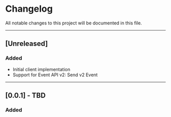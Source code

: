 # Changelog

All notable changes to this project will be documented in this file.

---

## [Unreleased]

### Added

- Initial client implementation
- Support for Event API v2: Send v2 Event
---

## [0.0.1] - TBD

### Added